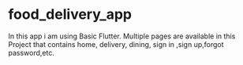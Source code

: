 # food_delivery_app
 
In this app i am using Basic Flutter.
Multiple pages are available in this Project that contains home, delivery, dining, sign in ,sign up,forgot password,etc. 
